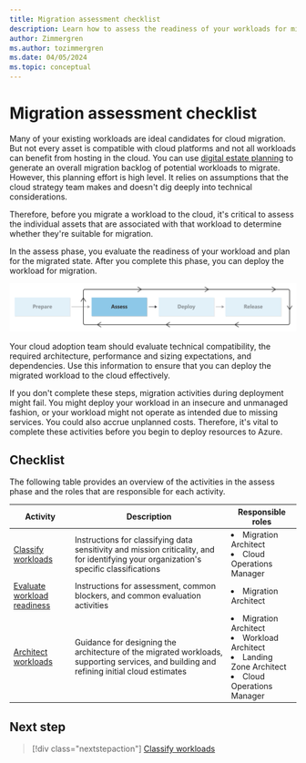 ```yaml
---
title: Migration assessment checklist
description: Learn how to assess the readiness of your workloads for migration to the cloud with the Cloud Adoption Framework for Azure.
author: Zimmergren
ms.author: tozimmergren
ms.date: 04/05/2024
ms.topic: conceptual
---
```


# Migration assessment checklist

Many of your existing workloads are ideal candidates for cloud migration. But not every asset is compatible with cloud platforms and not all workloads can benefit from hosting in the cloud. You can use [digital estate planning](/azure/cloud-adoption-framework/digital-estate/) to generate an overall migration backlog of potential workloads to migrate. However, this planning effort is high level. It relies on assumptions that the cloud strategy team makes and doesn't dig deeply into technical considerations.

Therefore, before you migrate a workload to the cloud, it's critical to assess the individual assets that are associated with that workload to determine whether they're suitable for migration.

In the assess phase, you evaluate the readiness of your workload and plan for the migrated state. After you complete this phase, you can deploy the workload for migration.

![Diagram that shows the assess phase of the migration guidance in the Cloud Adoption Framework.](../media/migrate-assess.svg)

Your cloud adoption team should evaluate technical compatibility, the required architecture, performance and sizing expectations, and dependencies. Use this information to ensure that you can deploy the migrated workload to the cloud effectively.

If you don't complete these steps, migration activities during deployment might fail. You might deploy your workload in an insecure and unmanaged fashion, or your workload might not operate as intended due to missing services. You could also accrue unplanned costs. Therefore, it's vital to complete these activities before you begin to deploy resources to Azure.

## Checklist

The following table provides an overview of the activities in the assess phase and the roles that are responsible for each activity.

|Activity|Description|Responsible roles|
|---|---|---|
|[Classify workloads](./classify.md)|Instructions for classifying data sensitivity and mission criticality, and for identifying your organization's specific classifications|<li>Migration Architect<br><li>Cloud Operations Manager|
|[Evaluate workload readiness](./evaluate.md)|Instructions for assessment, common blockers, and common evaluation activities|<li>Migration Architect|
|[Architect workloads](./architect.md)|Guidance for designing the architecture of the migrated workloads, supporting services, and building and refining initial cloud estimates|<li>Migration Architect<br><li>Workload Architect<br><li>Landing Zone Architect<br><li>Cloud Operations Manager|

## Next step

> [!div class="nextstepaction"]
> [Classify workloads](./classify.md)
